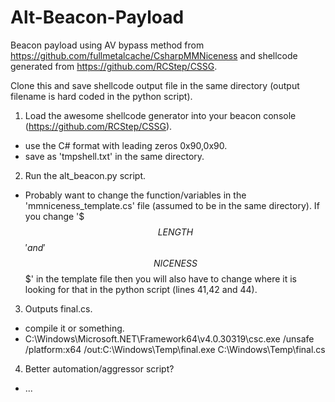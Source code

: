 # Alt-Beacon-Payload

Beacon payload using AV bypass method from https://github.com/fullmetalcache/CsharpMMNiceness and shellcode generated from https://github.com/RCStep/CSSG.

Clone this and save shellcode output file in the same directory (output filename is hard coded in the python script).

1. Load the awesome shellcode generator into your beacon console (https://github.com/RCStep/CSSG).
  - use the C# format with leading zeros 0x90,0x90.
  - save as 'tmpshell.txt' in the same directory.
  
2. Run the alt_beacon.py script.
  - Probably want to change the function/variables in the 'mmniceness_template.cs' file (assumed to be in the same directory). If you change '$$$LENGTH$$$' and '$$$NICENESS$$$' in the template file then you will also have to change where it is looking for that in the python script (lines 41,42 and 44).
  
3. Outputs final.cs.
  - compile it or something.
  - C:\Windows\Microsoft.NET\Framework64\v4.0.30319\csc.exe /unsafe /platform:x64 /out:C:\Windows\Temp\final.exe C:\Windows\Temp\final.cs
  
4. Better automation/aggressor script?
  - ...
